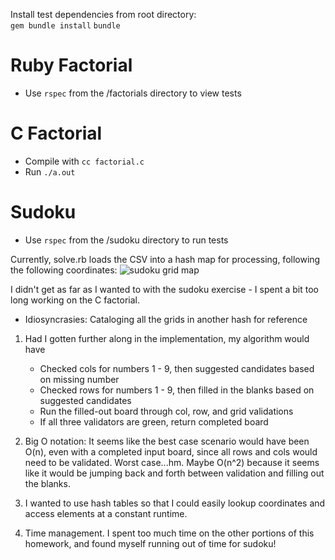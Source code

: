Install test dependencies from root directory:  
`gem bundle install`
`bundle`

# Ruby Factorial
- Use `rspec` from the /factorials directory to view tests

# C Factorial
- Compile with `cc factorial.c`
- Run `./a.out`

# Sudoku
- Use `rspec` from the /sudoku directory to run tests


Currently, solve.rb loads the CSV into a hash map for processing, following the following coordinates:
![sudoku grid map](https://github.com/lorainekv/mdhq-interview/blob/master/sudoku/grid.jpg)

I didn't get as far as I wanted to with the sudoku exercise - I spent a bit too long working on the C factorial. 

- Idiosyncrasies: Cataloging all the grids in another hash for reference

1) Had I gotten further along in the implementation, my algorithm would have 
    - Checked cols for numbers 1 - 9, then suggested candidates based on missing number
    - Checked rows for numbers 1 - 9, then filled in the blanks based on suggested candidates 
    - Run the filled-out board through col, row, and grid validations
    - If all three validators are green, return completed board

2) Big O notation: It seems like the best case scenario would have been O(n), even with a completed input board, since all rows and cols would need to be validated. Worst case...hm. Maybe O(n^2) because it seems like it would be jumping back and forth between validation and filling out the blanks. 

3) I wanted to use hash tables so that I could easily lookup coordinates and access elements at a constant runtime. 

4) Time management. I spent too much time on the other portions of this homework, and found myself running out of time for sudoku! 

